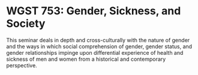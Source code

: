 # WGST 753: Gender, Sickness, and Society

This seminar deals in depth and cross-culturally with the nature of gender and the ways in which social comprehension of gender, gender status, and gender relationships impinge upon differential experience of health and sickness of men and women from a historical and contemporary perspective.